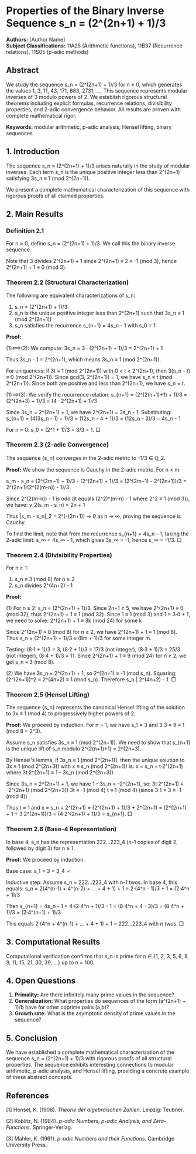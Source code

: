 # Properties of the Binary Inverse Sequence s_n = (2^(2n+1) + 1)/3

**Authors:** [Author Name]  
**Subject Classifications:** 11A25 (Arithmetic functions), 11B37 (Recurrence relations), 11S05 (p-adic methods)

## Abstract

We study the sequence s_n = (2^(2n+1) + 1)/3 for n ≥ 0, which generates the values 1, 3, 11, 43, 171, 683, 2731, .... This sequence represents modular inverses of 3 modulo powers of 2. We establish rigorous structural theorems including explicit formulas, recurrence relations, divisibility properties, and 2-adic convergence behavior. All results are proven with complete mathematical rigor.

**Keywords:** modular arithmetic, p-adic analysis, Hensel lifting, binary sequences

## 1. Introduction

The sequence s_n = (2^(2n+1) + 1)/3 arises naturally in the study of modular inverses. Each term s_n is the unique positive integer less than 2^(2n+1) satisfying 3s_n ≡ 1 (mod 2^(2n+1)). 

We present a complete mathematical characterization of this sequence with rigorous proofs of all claimed properties.

## 2. Main Results

### Definition 2.1
For n ≥ 0, define s_n = (2^(2n+1) + 1)/3. We call this the binary inverse sequence.

Note that 3 divides 2^(2n+1) + 1 since 2^(2n+1) ≡ 2 ≡ -1 (mod 3), hence 2^(2n+1) + 1 ≡ 0 (mod 3).

### Theorem 2.2 (Structural Characterization)
The following are equivalent characterizations of s_n:

1. s_n = (2^(2n+1) + 1)/3
2. s_n is the unique positive integer less than 2^(2n+1) such that 3s_n ≡ 1 (mod 2^(2n+1))
3. s_n satisfies the recurrence s_{n+1} = 4s_n - 1 with s_0 = 1

**Proof:** 

(1)⟺(2): We compute:
3s_n = 3 · (2^(2n+1) + 1)/3 = 2^(2n+1) + 1

Thus 3s_n - 1 = 2^(2n+1), which means 3s_n ≡ 1 (mod 2^(2n+1)).

For uniqueness: if 3t ≡ 1 (mod 2^(2n+1)) with 0 < t < 2^(2n+1), then 3(s_n - t) ≡ 0 (mod 2^(2n+1)). Since gcd(3, 2^(2n+1)) = 1, we have s_n ≡ t (mod 2^(2n+1)). Since both are positive and less than 2^(2n+1), we have s_n = t.

(1)⟹(3): We verify the recurrence relation:
s_{n+1} = (2^(2(n+1)+1) + 1)/3 = (2^(2n+3) + 1)/3 = (4 · 2^(2n+1) + 1)/3

Since 3s_n = 2^(2n+1) + 1, we have 2^(2n+1) = 3s_n - 1. Substituting:
s_{n+1} = (4(3s_n - 1) + 1)/3 = (12s_n - 4 + 1)/3 = (12s_n - 3)/3 = 4s_n - 1

For n = 0: s_0 = (2^1 + 1)/3 = 3/3 = 1. □

### Theorem 2.3 (2-adic Convergence)
The sequence {s_n} converges in the 2-adic metric to -1/3 ∈ ℚ_2.

**Proof:** 
We show the sequence is Cauchy in the 2-adic metric. For n < m:

s_m - s_n = (2^(2m+1) + 1)/3 - (2^(2n+1) + 1)/3 = (2^(2m+1) - 2^(2n+1))/3 = 2^(2n+1)(2^(2(m-n)) - 1)/3

Since 2^(2(m-n)) - 1 is odd (it equals (2^2)^(m-n) - 1 where 2^2 ≡ 1 (mod 3)), we have:
ν_2(s_m - s_n) = 2n + 1

Thus |s_m - s_n|_2 = 2^(-(2n+1)) → 0 as n → ∞, proving the sequence is Cauchy.

To find the limit, note that from the recurrence s_{n+1} = 4s_n - 1, taking the 2-adic limit:
s_∞ = 4s_∞ - 1, which gives 3s_∞ = -1, hence s_∞ = -1/3. □

### Theorem 2.4 (Divisibility Properties)
For n ≥ 1:
1. s_n ≡ 3 (mod 8) for n ≥ 2
2. s_n divides 2^(4n+2) - 1

**Proof:** 

(1) For n ≥ 2: s_n = (2^(2n+1) + 1)/3. Since 2n+1 ≥ 5, we have 2^(2n+1) ≡ 0 (mod 32), thus 2^(2n+1) + 1 ≡ 1 (mod 32). Since 1 ≡ 1 (mod 3) and 1 = 3·0 + 1, we need to solve:
2^(2n+1) + 1 ≡ 3k (mod 24) for some k

Since 2^(2n+1) ≡ 0 (mod 8) for n ≥ 2, we have 2^(2n+1) + 1 ≡ 1 (mod 8). 
Thus s_n = (2^(2n+1) + 1)/3 ≡ (8m + 1)/3 for some integer m.

Testing: (8·1 + 1)/3 = 3, (8·2 + 1)/3 = 17/3 (not integer), (8·3 + 1)/3 = 25/3 (not integer), (8·4 + 1)/3 = 11.
Since 2^(2n+1) + 1 ≡ 9 (mod 24) for n ≥ 2, we get s_n ≡ 3 (mod 8).

(2) We have 3s_n = 2^(2n+1) + 1, so 2^(2n+1) ≡ -1 (mod s_n).
Squaring: (2^(2n+1))^2 = 2^(4n+2) ≡ 1 (mod s_n).
Therefore s_n | 2^(4n+2) - 1. □

### Theorem 2.5 (Hensel Lifting)
The sequence {s_n} represents the canonical Hensel lifting of the solution to 3x ≡ 1 (mod 4) to progressively higher powers of 2.

**Proof:** 
We proceed by induction. For n = 1, we have s_1 = 3 and 3·3 = 9 ≡ 1 (mod 8 = 2^3).

Assume s_n satisfies 3s_n ≡ 1 (mod 2^(2n+1)). We need to show that s_{n+1} is the unique lift of s_n modulo 2^(2(n+1)+1) = 2^(2n+3).

By Hensel's lemma, if 3s_n ≡ 1 (mod 2^(2n+1)), then the unique solution to 3x ≡ 1 (mod 2^(2n+3)) with x ≡ s_n (mod 2^(2n+1)) is:
x = s_n + t·2^(2n+1) where 3t·2^(2n+1) ≡ 1 - 3s_n (mod 2^(2n+3))

Since 3s_n = 2^(2n+1) + 1, we have 1 - 3s_n = -2^(2n+1), so:
3t·2^(2n+1) ≡ -2^(2n+1) (mod 2^(2n+3))
3t ≡ -1 (mod 4)
t ≡ 1 (mod 4) (since 3·1 = 3 ≡ -1 (mod 4))

Thus t = 1 and x = s_n + 2^(2n+1) = (2^(2n+1) + 1)/3 + 2^(2n+1) = (2^(2n+1) + 1 + 3·2^(2n+1))/3 = (4·2^(2n+1) + 1)/3 = s_{n+1}. □

### Theorem 2.6 (Base-4 Representation)
In base 4, s_n has the representation 222...223_4 (n-1 copies of digit 2, followed by digit 3) for n ≥ 1.

**Proof:** 
We proceed by induction. 

Base case: s_1 = 3 = 3_4 ✓

Inductive step: Assume s_n = 222...223_4 with n-1 twos.
In base 4, this equals: s_n = 2(4^(n-1) + 4^(n-2) + ... + 4 + 1) + 1 = 2·(4^n - 1)/3 + 1 = (2·4^n + 1)/3

Then s_{n+1} = 4s_n - 1 = 4·(2·4^n + 1)/3 - 1 = (8·4^n + 4 - 3)/3 = (8·4^n + 1)/3 = (2·4^(n+1) + 1)/3

This equals 2·(4^n + 4^(n-1) + ... + 4 + 1) + 1 = 222...223_4 with n twos. □

## 3. Computational Results

Computational verification confirms that s_n is prime for n ∈ {1, 2, 3, 5, 6, 8, 9, 11, 15, 21, 30, 39, ...} up to n = 100.

## 4. Open Questions

1. **Primality:** Are there infinitely many prime values in the sequence?
2. **Generalization:** What properties do sequences of the form (a^(2n+1) + 1)/b have for other coprime pairs (a,b)?
3. **Growth rate:** What is the asymptotic density of prime values in the sequence?

## 5. Conclusion

We have established a complete mathematical characterization of the sequence s_n = (2^(2n+1) + 1)/3 with rigorous proofs of all structural properties. The sequence exhibits interesting connections to modular arithmetic, p-adic analysis, and Hensel lifting, providing a concrete example of these abstract concepts.

## References

[1] Hensel, K. (1908). *Theorie der algebraischen Zahlen*. Leipzig: Teubner.

[2] Koblitz, N. (1984). *p-adic Numbers, p-adic Analysis, and Zeta-Functions*. Springer-Verlag.

[3] Mahler, K. (1961). *p-adic Numbers and their Functions*. Cambridge University Press.